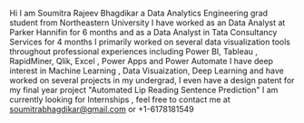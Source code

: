 Hi I am Soumitra Rajeev Bhagdikar a Data Analytics Engineering grad student from Northeastern University I have worked as an Data Analyst at Parker Hannifin for 6 months and as a Data Analyst  in Tata Consultancy Services for 4 months I primarily worked on several data visualization tools throughout professional experiences including Power BI, Tableau , RapidMiner, Qlik, Excel , Power Apps and Power Automate I have deep interest in Machine Learning , Data Visuaization, Deep Learning and have worked on several projects in my undergrad, I even have a design patent for my final year project "Automated Lip Reading Sentence Prediction" I am currently looking for Internships , feel free to contact me at soumitrabhagdikar@gmail.com or +1-6178181549
